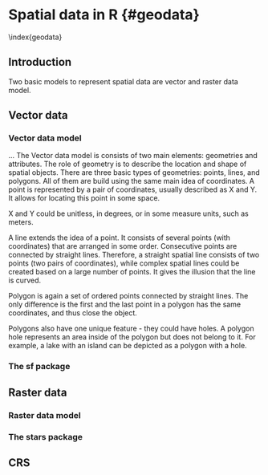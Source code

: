 # Spatial data in R {#geodata}
<!-- # Geographic data in R {#geodata} -->
<!-- to discuss -->

\index{geodata}

## Introduction

Two basic models to represent spatial data are vector and raster data model.
<!-- - few introduction sections -->
<!-- - mention GDAL, PROJ, and GEOS -->
<!-- - references to the next sections -->
<!-- - maybe also references to some books (either here or in the next section or both) -->
<!-- - maybe also mention some data sources -->

## Vector data

<!-- - one/two intro sentences -->
<!-- - including r packages used for vector representation -->

### Vector data model

...
The Vector data model is consists of two main elements: geometries and attributes.
The role of geometry is to describe the location and shape of spatial objects.
There are three basic types of geometries: points, lines, and polygons.
All of them are build using the same main idea of coordinates.
A point is represented by a pair of coordinates, usually described as X and Y.
It allows for locating this point in some space.
<!-- short CRS intro -->
X and Y could be unitless, in degrees, or in some measure units, such as meters.
<!-- maybe ref to CRS section here -->
<!-- ways to adjust points aesthetics: point sizes, colors, shapes, (markers/images) -->
<!-- examples of points -->
A line extends the idea of a point.
It consists of several points (with coordinates) that are arranged in some order.
Consecutive points are connected by straight lines.
Therefore, a straight spatial line consists of two points (two pairs of coordinates), while complex spatial lines could be created based on a large number of points.<!--to rewrite-->
It gives the illusion that the line is curved. 
<!-- ways to adjust lines aesthetics: colors, lwd (line width) -->
<!-- in theory lty could be also used - but it is not implemented in tmap -->
<!-- examples of lines -->
Polygon is again a set of ordered points connected by straight lines. 
The only difference is the first and the last point in a polygon has the same coordinates, and thus close the object.
<!-- ways to adjust polygons aesthetics: (fill) colors, (line/borders) colors -->
<!-- examples of polygons -->
Polygons also have one unique feature - they could have holes. 
A polygon hole represents an area inside of the polygon but does not belong to it.
For example, a lake with an island can be depicted as a polygon with a hole.



<!-- additional dimensions: -->
<!-- - more than two coordinates (XYZM) -->
<!-- - multiobjects -->
<!-- - additional geometries -->

<!-- - what is the vector data model (point coordinates) -->
<!-- - examples -->
<!-- - what's the simple features standard -->
<!-- - main geometry types -->
<!-- - relation between geometries and attributes -->
<!-- - vector file formats -->
<!-- - advantages/disadvantages -->
<!-- - example figure (similar to the one in geocompr, but made with tmap) -->

### The sf package

<!-- - how the sf objects are organized -->
<!-- - how to read sf objects from files -->
<!-- - where to find info on how to operate on sf objects -->
<!-- - https://geocompr.github.io/ -->
<!-- - vector simplification? -->
<!-- - stars proxy -->

## Raster data

<!-- one/two intro sentences -->
<!-- including r packages used for raster representation -->

### Raster data model

<!-- - raster data model (grid) -->
<!-- - contionous and categorical rasters -->
<!-- - examples -->
<!-- - single layer rasters vs multilayer rasters -->
<!-- - storing bands vs attributes (either here or in the next section) (data cubes) -->
<!-- - rbg rasters -->
<!-- - regular, rotated, sheared, rectilinear and curvilinear rasters -->
<!-- - raster file formats -->

### The stars package

<!-- - how the stars objects are organized -->
<!-- - how to read stars objects from files -->
<!-- - including reading chunks, changing resolution, and selecting bands -->
<!-- - where to find info on how to operate on stars objects -->
<!-- - https://r-spatial.github.io/stars/index.html -->
<!-- - advice: sometimes/often it is better to prepare spatial object before the mapping, than trying to over-customize the map -->
<!-- - stars proxy -->


## CRS
<!-- mtennekes part -->
